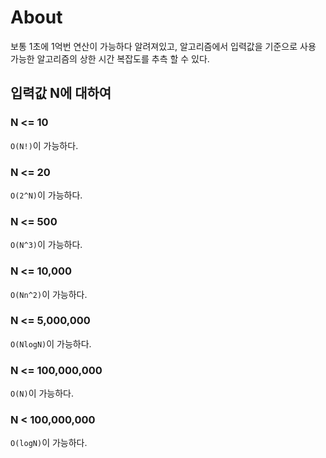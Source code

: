 # About
보통 1초에 1억번 연산이 가능하다 알려져있고, 알고리즘에서 입력값을 기준으로 사용 가능한 알고리즘의 상한 시간 복잡도를 추측 할 수 있다.

## 입력값 N에 대하여
### N <= 10
`O(N!)`이 가능하다.

### N <= 20
`O(2^N)`이 가능하다.

### N <= 500
`O(N^3)`이 가능하다.

### N <= 10,000
`O(Nn^2)`이 가능하다.

### N <= 5,000,000
`O(NlogN)`이 가능하다.

### N <= 100,000,000
`O(N)`이 가능하다.

### N < 100,000,000
`O(logN)`이 가능하다.
